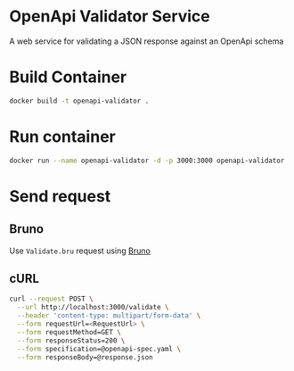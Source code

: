 # OpenApi Validator Service

A web service for validating a JSON response against an OpenApi schema

# Build Container

```bash
docker build -t openapi-validator .
```

# Run container

```bash
docker run --name openapi-validator -d -p 3000:3000 openapi-validator
```

# Send request

## Bruno

Use `Validate.bru` request using [Bruno](https://usebruno.com)

## cURL

```bash
curl --request POST \
  --url http://localhost:3000/validate \
  --header 'content-type: multipart/form-data' \
  --form requestUrl=<RequestUrl> \
  --form requestMethod=GET \
  --form responseStatus=200 \
  --form specification=@openapi-spec.yaml \
  --form responseBody=@response.json
```

